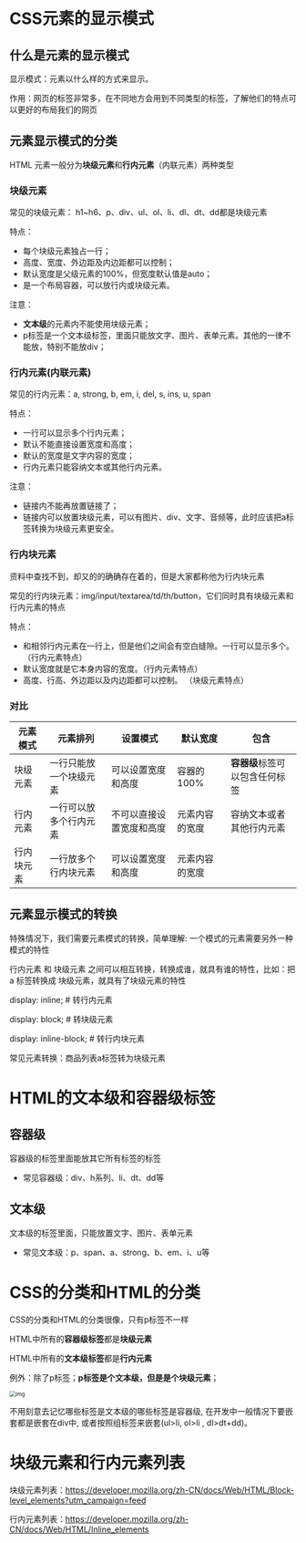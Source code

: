 # CSS元素的显示模式

## 什么是元素的显示模式

显示模式：元素以什么样的方式来显示。

作用：网页的标签非常多，在不同地方会用到不同类型的标签，了解他们的特点可以更好的布局我们的网页

## 元素显示模式的分类

HTML 元素一般分为**块级元素**和**行内元素**（内联元素）两种类型

### 块级元素

常见的块级元素： h1~h6、p、div、ul、ol、li、dl、dt、dd都是块级元素

特点：

- 每个块级元素独占一行；
- 高度、宽度、外边距及内边距都可以控制；
- 默认宽度是父级元素的100%，但宽度默认值是auto；
- 是一个布局容器，可以放行内或块级元素。

注意：

- **文本级**的元素内不能使用块级元素；
- p标签是一个文本级标签，里面只能放文字、图片、表单元素。其他的一律不能放，特别不能放div；

### 行内元素(内联元素)

常见的行内元素：a, strong, b, em, i, del, s, ins, u, span

特点：

- 一行可以显示多个行内元素；
- 默认不能直接设置宽度和高度；
- 默认的宽度是文字内容的宽度；
- 行内元素只能容纳文本或其他行内元素。

注意：

- 链接内不能再放置链接了；
- 链接内可以放置块级元素，可以有图片、div、文字、音频等，此时应该把a标签转换为块级元素更安全。

### 行内块元素

资料中查找不到，却又的的确确存在着的，但是大家都称他为行内块元素

常见的行内块元素：img/input/textarea/td/th/button，它们同时具有块级元素和行内元素的特点

特点：

- 和相邻行内元素在一行上，但是他们之间会有空白缝隙。一行可以显示多个。（行内元素特点）
- 默认宽度就是它本身内容的宽度。（行内元素特点）
- 高度、行高、外边距以及内边距都可以控制。 （块级元素特点）

### 对比

| 元素模式   | 元素排列               | 设置模式                 | 默认宽度       | 包含                           |
| ---------- | ---------------------- | ------------------------ | -------------- | ------------------------------ |
| 块级元素   | 一行只能放一个块级元素 | 可以设置宽度和高度       | 容器的100%     | **容器级**标签可以包含任何标签 |
| 行内元素   | 一行可以放多个行内元素 | 不可以直接设置宽度和高度 | 元素内容的宽度 | 容纳文本或者其他行内元素       |
| 行内块元素 | 一行放多个行内块元素   | 可以设置宽度和高度       | 元素内容的宽度 |                                |

## 元素显示模式的转换

特殊情况下，我们需要元素模式的转换，简单理解: 一个模式的元素需要另外一种模式的特性

行内元素 和 块级元素 之间可以相互转换，转换成谁，就具有谁的特性，比如：把 a 标签转换成 块级元素，就具有了块级元素的特性

display: inline; # 转行内元素

display: block; # 转块级元素

display: inline-block; # 转行内块元素

常见元素转换：商品列表a标签转为块级元素

# HTML的文本级和容器级标签

## 容器级

容器级的标签里面能放其它所有标签的标签

- 常见容器级：div、h系列、li、dt、dd等

## 文本级

文本级的标签里面，只能放置文字、图片、表单元素

- 常见文本级：p、span、a、strong、b、em、i、u等

# CSS的分类和HTML的分类

CSS的分类和HTML的分类很像，只有p标签不一样

HTML中所有的**容器级标签**都是**块级元素**

HTML中所有的**文本级标签**都是**行内元素**

例外：除了p标签；**p标签是个文本级，但是是个块级元素**；



<img src="https://gitee.com/Jinxizhen/pic_resource/raw/master/images/11161012-0486c38c90e22cd2.jpg" alt="img" style="zoom: 67%;" />





不用刻意去记忆哪些标签是文本级的哪些标签是容器级, 在开发中一般情况下要嵌套都是嵌套在div中, 或者按照组标签来嵌套(ul>li, ol>li , dl>dt+dd)。

# 块级元素和行内元素列表

块级元素列表：https://developer.mozilla.org/zh-CN/docs/Web/HTML/Block-level_elements?utm_campaign=feed

行内元素列表：https://developer.mozilla.org/zh-CN/docs/Web/HTML/Inline_elements



